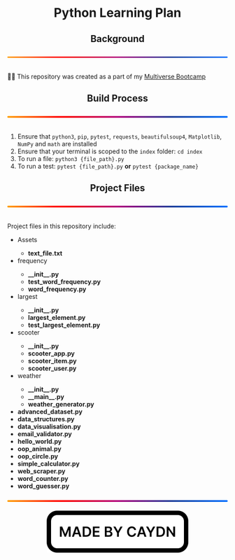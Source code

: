 <h1 align="center">Python Learning Plan</h1>
<div align="center">
  <h2>Background</h2>
  <img src="./img/gradient.svg" alt="A gradient separator used to distinguish sections of the page" draggable="false"
    style="max-width: 100%;" title="Gradient Separator">
</div>
<br>
<p>
  👨‍💻 This repository was created as a part of my <a href="https://www.multiverse.io/en-GB/programmes/software-engineering" draggable="false">Multiverse Bootcamp</a>
</p>
<div align="center">
  <h2>Build Process</h2>
  <img src="./img/gradient.svg" alt="A gradient separator used to distinguish sections of the page" draggable="false"
    style="max-width: 100%;" title="Gradient Separator">
</div>
<br>
<ol>
  <li>Ensure that <code>python3</code>, <code>pip</code>, <code>pytest</code>, <code>requests</code>, <code>beautifulsoup4</code>, <code>Matplotlib</code>, <code>NumPy</code> and <code>math</code> are installed</li>
  <li>Ensure that your terminal is scoped to the <code>index</code> folder: <code>cd index</code></li>
  <li>To run a file: <code>python3 {file_path}.py</code></li>
  <li>To run a test: <code>pytest {file_path}.py</code> <strong>or</strong> <code>pytest {package_name}</code></li>
</ol>
<div align="center">
  <h2>Project Files</h2>
  <img src="./img/gradient.svg" alt="A gradient separator used to distinguish sections of the page" draggable="false"
    style="max-width: 100%;" title="Gradient Separator">
</div>
<br>
<p>
  Project files in this repository include:
  <ul>
    <li>Assets</li>
      <ul>
        <li><strong>text_file.txt</strong></li>
      </ul>
    <li>frequency</li>
      <ul>
        <li><strong>__init__.py</strong></li>
        <li><strong>test_word_frequency.py</strong></li>
        <li><strong>word_frequency.py</strong></li>
      </ul>
    <li>largest</li>
      <ul>
        <li><strong>__init__.py</strong></li>
        <li><strong>largest_element.py</strong></li>
        <li><strong>test_largest_element.py</strong></li>
      </ul>
    <li>scooter</li>
      <ul>
        <li><strong>__init__.py</strong></li>
        <li><strong>scooter_app.py</strong></li>
        <li><strong>scooter_item.py</strong></li>
        <li><strong>scooter_user.py</strong></li>
      </ul>
    <li>weather</li>
      <ul>
        <li><strong>__init__.py</strong></li>
        <li><strong>__main__.py</strong></li>
        <li><strong>weather_generator.py</strong></li>
      </ul>
    <li><strong>advanced_dataset.py</strong></li>
    <li><strong>data_structures.py</strong></li>
    <li><strong>data_visualisation.py</strong></li>
    <li><strong>email_validator.py</strong></li>
    <li><strong>hello_world.py</strong></li>
    <li><strong>oop_animal.py</strong></li>
    <li><strong>oop_circle.py</strong></li>
    <li><strong>simple_calculator.py</strong></li>
    <li><strong>web_scraper.py</strong></li>
    <li><strong>word_counter.py</strong></li>
    <li><strong>word_guesser.py</strong></li>
  </ul>
</p>

<div align="center">
  <img src="./img/gradient.svg" alt="A gradient separator used to distinguish sections of the page" draggable="false"
    style="max-width: 100%;" title="Gradient Separator">
</div>
<br>
<div align="center">
  <img src="./img/madebycaydn.svg" alt="A badge showing that this was 'Made by Caydn'" draggable="false"
    title="Made by Caydn">
</div>